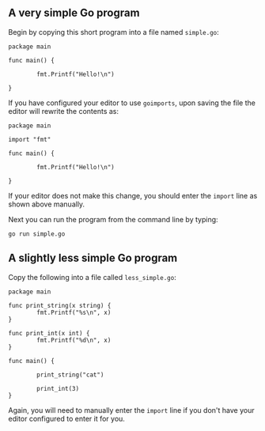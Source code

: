A very simple Go program
------------------------

Begin by copying this short program into a file named `simple.go`:

```
package main

func main() {

        fmt.Printf("Hello!\n")

}
```

If you have configured your editor to use `goimports`, upon saving the
file the editor will rewrite the contents as:

```
package main

import "fmt"

func main() {

        fmt.Printf("Hello!\n")

}
```

If your editor does not make this change, you should enter the
`import` line as shown above manually.

Next you can run the program from the command line by typing:

```
go run simple.go
```

A slightly less simple Go program
---------------------------------

Copy the following into a file called `less_simple.go`:

```
package main

func print_string(x string) {
        fmt.Printf("%s\n", x)
}

func print_int(x int) {
        fmt.Printf("%d\n", x)
}

func main() {

        print_string("cat")

        print_int(3)
}
```

Again, you will need to manually enter the `import` line if you don't
have your editor configured to enter it for you.
